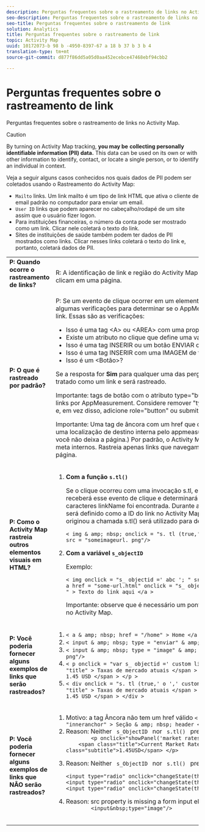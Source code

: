 ```yaml
---
description: Perguntas frequentes sobre o rastreamento de links no Activity Map.
seo-description: Perguntas frequentes sobre o rastreamento de links no Activity Map.
seo-title: Perguntas frequentes sobre o rastreamento de link
solution: Analytics
title: Perguntas frequentes sobre o rastreamento de link
topic: Activity Map
uuid: 10172073-b 98 b -4950-8397-67 a 18 b 37 b 3 b 4
translation-type: tm+mt
source-git-commit: d877f86dd5a05d0aa452ecebce47468ebf94cbb2

---
```



# Perguntas frequentes sobre o rastreamento de link

Perguntas frequentes sobre o rastreamento de links no Activity Map.

>[!CAUTION]
>
>By turning on Activity Map tracking, **you may be** **collecting personally identifiable information (PII) data.** This data can be used on its own or with other information to identify, contact, or locate a single person, or to identify an individual in context.

Veja a seguir alguns casos conhecidos nos quais dados de PII podem ser coletados usando o Rastreamento do Activity Map:

* `Mailto` links. Um link mailto é um tipo de link HTML que ativa o cliente de email padrão no computador para enviar um email.
* `User ID` links que podem aparecer no cabeçalho/rodapé de um site assim que o usuário fizer logon.
* Para instituições financeiras, o número da conta pode ser mostrado como um link. Clicar nele coletará o texto do link.
* Sites de instituições de saúde também podem ter dados de PII mostrados como links. Clicar nesses links coletará o texto do link e, portanto, coletará dados de PII.

<table id="table_0951EAC617344156BAE43000CCD838AF"> 
 <tbody> 
  <tr> 
   <td colname="col1"> <b>P: Quando ocorre o rastreamento de links?</b> <p> </p> </td> 
   <td colname="col2"> R: A identificação de link e região do Activity Map ocorre quando os usuários clicam em uma página. </td> 
  </tr> 
  <tr> 
   <td colname="col1"> <b>P: O que é rastreado por padrão?</b> <p> </p> </td> 
   <td colname="col2"> P: Se um evento de clique ocorrer em um elemento, esse terá que passar por algumas verificações para determinar se o AppMeasurement vai tratá-lo como um link. Essas são as verificações: 
    <ul id="ul_81B9A5A7F8534E71AEF68F2199A154F0"> 
     <li id="li_49F6DDD9DC124AE5846EC5B7D7BEA20E">Isso é uma tag &lt;A&gt; ou &lt;AREA&gt; com uma propriedade HREF? </li> 
     <li id="li_77828D24D54343E5B9A1FF7345221781">Existe um atributo no clique que define uma variável s_objectID? </li> 
     <li id="li_D4B0AEEEA58A4F82A1BCBD3971A60D02">Isso é uma tag INSERIR ou um botão ENVIAR com um valor ou texto filho? </li> 
     <li id="li_F7ABE88308E1413E9B9C2224DEC91BAB">Isso é uma tag INSERIR com uma IMAGEM de tipo e uma propriedade src?  </li> 
     <li id="li_F34A0C986E8040109A1DDF88C26E56D5">Isso é um &lt;Botão&gt;? </li> 
    </ul> <p>Se a resposta for <b>Sim</b> para qualquer uma das perguntas acima, então o elemento é tratado como um link e será rastreado. </p> <p>Importante: tags de botão com o atributo type="button" não são consideradas links por AppMeasurement. Considere remover "type='button'" nas tags de botão e, em vez disso, adicione role="button" ou submit="button". </p> <p>Importante: Uma tag de âncora com um href que começa com " #" é considerada uma localização de destino interna pelo appmeasurement, não um link (já que você não deixa a página.) Por padrão, o Activity Map não rastreia esses locais de meta internos. Rastreia apenas links que navegam pelo usuário para uma nova página.</p></td> 
  </tr> 
  <tr> 
   <td colname="col1"> <b>P: Como o Activity Map rastreia outros elementos visuais em HTML?</b> </td> 
   <td colname="col2"> 
    <ol id="ol_DA3AED165CFF44B08DFB386D4DEE26C5"> 
     <li id="li_E3E3F498F37B4FADAFDA39CCAE41511F"> <b>Com a função <code>s.tl()</code></b> <p>Se o clique ocorreu com uma invocação s.tl, então o Activity Map também receberá esse evento de clique e determinará se uma variável de cadeia de caracteres linkName foi encontrada. Durante a execução da s.tl, o linkName será definido como a ID do link no Activity Map.  O elemento clicado que originou a chamada s.tl() será utilizado para determinar a região. Exemplo: </p> <p> 
       <code>&lt; img &amp; amp; nbsp; onclick = "s. tl (true,' o ',' abc ')" &amp; amp; nbsp; src = "someimageurl. png"/&gt; </code>
  </p> </li> 
     <li id="li_A93725B810FE408BA5E6B267CF8CEAE5"> <b>Com a variável <code>s_objectID</code></b> <p>Exemplo: </p> <p> 
       <code>&lt; img onclick = "s_ objectid =' abc '; " src = "someimageurl. png"/&gt; &lt; a href = "some-url.html" onclick = "s_ objectid =' abc '; " &gt; Texto do link aqui &lt;/a &gt; </code>
  </p> <p>Importante: observe que é necessário um ponto e vírgula (;) ao usar s_objectID no Activity Map. </p> </li> 
    </ol> </td> 
  </tr> 
  <tr> 
   <td colname="col1"> <b>P: Você poderia fornecer alguns exemplos de links que serão rastreados?</b> </td> 
   <td colname="col2"> 
    <ol id="ol_697E5CE0B84D4A309DD80670697A02BA"> 
     <li id="li_2C511EFD10F14F438B1F3A1BAB4B45E0"> 
      <code>&lt; a &amp; amp; nbsp; href = "/home" &gt; Home &lt;/a &gt; </code>
  </li> 
     <li id="li_76F3DB36ED734132A2386871E6EB4929"> 
      <code>&lt; input &amp; amp; nbsp; type = "enviar" &amp; amp; nbsp; value = "Enviar"/&gt; </code>
  </li> 
     <li id="li_10CF9EDA224645169E7CDF74956DB98B"> 
      <code>&lt; input &amp; amp; nbsp; type = "image" &amp; amp; nbsp; src = "submit-button. png"/&gt; </code>
  </li> 
     <li id="li_9FA171D7F49547E798DE21869F73A402"> 
      <code>&lt; p onclick = "var s_ objectid =' custom link id '; " &gt; &lt; span class = "title" &gt; Taxas de mercado atuais &lt;/span &gt; &lt; span class = "subtitle" &gt; 1.45 USD &lt;/span &gt; &lt;/p &gt; </code>
  </li> 
     <li id="li_C5D77589006E4514AA6F3AEB509A0BAF"> 
      <code>&lt; div onclick = "s. tl (true,' o ',' custom link id ')" &gt; &lt; span class = "title" &gt; Taxas de mercado atuais &lt;/span &gt; &lt; span class = "content" &gt; 1.45 USD &lt;/span &gt; &lt;/div &gt; </code>
  </li> 
    </ol> </td> 
  </tr> 
  <tr> 
   <td colname="col1"> <b>P: Você poderia fornecer alguns exemplos de links que NÃO serão rastreados?</b> </td> 
   <td colname="col2"> 
    <ol id="ol_CDFDB572F76B4F68A64B66A6B0237547"> 
     <li id="li_99372060646B43EF94C13A9C682CE693">Motivo: a tag Âncora não tem um href válido 
      <code>&lt; a &amp; amp; nbsp; name = "inneranchor" &gt; Seção &amp; amp; nbsp; header &lt;/a &gt; </code>
  </li> 
     <li id="li_736A5F7DC2D74B4DA1CECEE3AD10EB19">Reason: Neither <code> s_ObjectID </code> nor <code> s.tl() </code> present 
      <code>
        &lt;p onclick="showPanel('market rates')"&gt;     &lt;span class="title"&gt;Current Market Rates&lt;/span&gt;&lt;span  class="subtitle"&gt;1.45USD&lt;/span&gt; &lt;/p&gt;
      </code> </li> 
     <li id="li_45F9ED97140F47F99F8C167BC1DC546F">Reason: Neither <code> s_ObjectID </code> nor <code> s.tl() </code> present 
      <code>
        &lt;input type="radio" onclick="changeState(this)" name="group1" value="A"/&gt; &lt;input type="radio" onclick="changeState(this)" name="group1" value="B"/&gt; &lt;input type="radio" onclick="changeState(this)" name="group1" value="C"/&gt;
      </code> </li> 
     <li id="li_9EBFCC58F3A94F30BA62156F14B15D55">Reason: src property is missing a form input element 
      <code>
        &lt;input&amp;nbsp;type="image"/&gt; 
      </code> </li> 
    </ol> </td> 
  </tr> 
 </tbody> 
</table>

